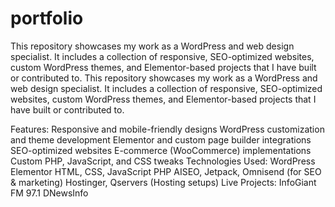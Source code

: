 # portfolio
This repository showcases my work as a WordPress and web design specialist. It includes a collection of responsive, SEO-optimized websites, custom WordPress themes, and Elementor-based projects that I have built or contributed to.
This repository showcases my work as a WordPress and web design specialist. It includes a collection of responsive, SEO-optimized websites, custom WordPress themes, and Elementor-based projects that I have built or contributed to.

Features:
Responsive and mobile-friendly designs
WordPress customization and theme development
Elementor and custom page builder integrations
SEO-optimized websites
E-commerce (WooCommerce) implementations
Custom PHP, JavaScript, and CSS tweaks
Technologies Used:
WordPress
Elementor
HTML, CSS, JavaScript
PHP
AISEO, Jetpack, Omnisend (for SEO & marketing)
Hostinger, Qservers (Hosting setups)
Live Projects:
InfoGiant FM 97.1
DNewsInfo
